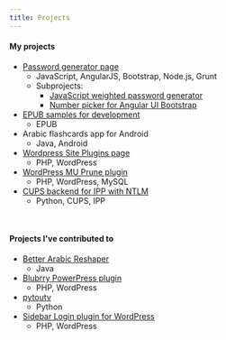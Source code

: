 ```yaml
---
title: Projects
---
```


#### My projects
- [Password generator page](http://bmaupin.github.io/)
  - JavaScript, AngularJS, Bootstrap, Node.js, Grunt
  - Subprojects:
    - [JavaScript weighted password generator](https://github.com/bmaupin/weighted-password-generator)
    - [Number picker for Angular UI Bootstrap](https://github.com/bmaupin/angular-bootstrap-numberpicker)
- [EPUB samples for development](https://github.com/bmaupin/epub-samples)
  - EPUB
- Arabic flashcards app for Android
  - Java, Android
- [Wordpress Site Plugins page](https://github.com/bmaupin/wordpress-site-plugins)
  - PHP, WordPress
- [WordPress MU Prune plugin](https://github.com/bmaupin/graveyard/tree/master/php/wpmu-prune)
  - PHP, WordPress, MySQL
- [CUPS backend for IPP with NTLM](https://github.com/bmaupin/cups-ntlm)
  - Python, CUPS, IPP

<br>


#### Projects I've contributed to
- [Better Arabic Reshaper](https://github.com/agawish/Better-Arabic-Reshaper)
  - Java
- [Blubrry PowerPress plugin](https://wordpress.org/plugins/powerpress/)
  - PHP, WordPress
- [pytoutv](https://github.com/bvanheu/pytoutv)
  - Python
- [Sidebar Login plugin for WordPress](https://github.com/mikejolley/sidebar-login)
  - PHP, WordPress
